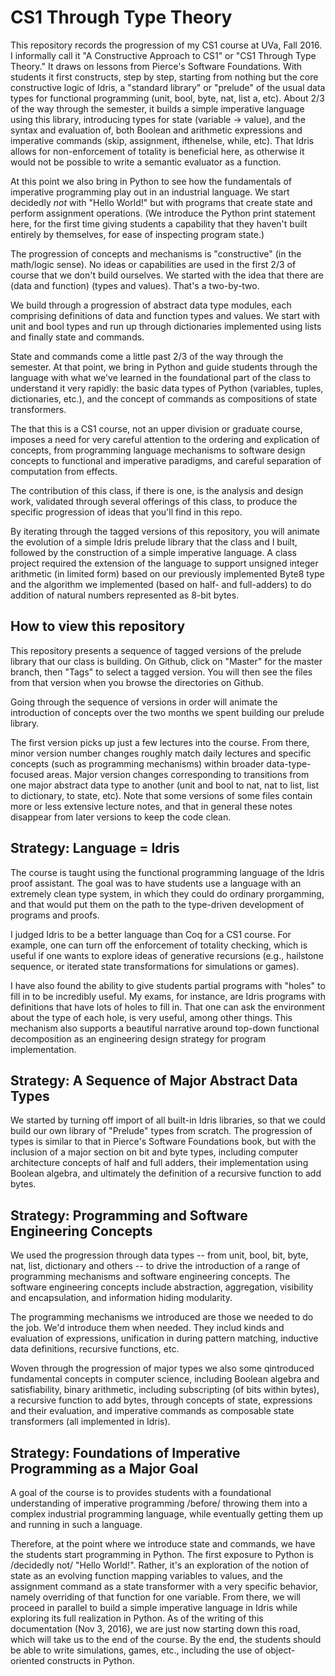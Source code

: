# CS1 Through Type Theory

This repository records the progression of my CS1 course at UVa, 
Fall 2016. I informally call it "A Constructive Approach to CS1" 
or "CS1 Through Type Theory." It draws on lessons from Pierce's 
Software Foundations. With students it first constructs, step by 
step, starting from nothing but the core constructive logic of
Idris,  a "standard library" or "prelude" of the usual data types 
for functional programming (unit, bool, byte, nat, list a, etc).
About 2/3 of the way through the semester, it builds a simple 
imperative language using this library, introducing types for 
state (variable -> value), and the syntax and evaluation of,
both Boolean and arithmetic expressions and imperative commands
(skip, assignment, ifthenelse, while, etc). That Idris allows for
non-enforcement of totality is beneficial here, as otherwise it
would not be possible to write a semantic evaluator as a function. 

At this point we also bring in Python to see how the fundamentals 
of imperative programming play out in an industrial language. We 
start decidedly *not* with "Hello World!" but with programs that 
create state and perform assignment operations. (We introduce the 
Python print statement here, for the first time giving students a 
capability that they haven't built entirely by themselves, for 
ease of inspecting program state.) 

The progression of concepts and mechanisms is "constructive" (in 
the math/logic sense). No ideas or capabilities are used in the
first 2/3 of course that we don't build ourselves. We started
with the idea that there are (data and function) (types and values).
That's a two-by-two. 

We build through a progression of abstract data type modules, each
comprising definitions of data and function types and values. We 
start with unit and bool types and run up through dictionaries 
implemented using lists and finally state and commands. 

State and commands come a little past 2/3 of the way through the 
semester. At that point, we bring in Python and guide  students
through the language with what we've learned in the foundational
part of the class to understand it very rapidly: the basic data 
types of Python (variables, tuples, dictionaries, etc.), and the
concept of commands as compositions of state transformers. 

The that this is a CS1 course, not an upper division or graduate 
course, imposes a need for very careful attention to the ordering 
and explication of concepts, from programming language mechanisms 
to software design concepts to functional and imperative paradigms,
and careful separation of computation from effects. 

The contribution of this class, if there is one, is the analysis 
and design work, validated through several offerings of this class,
to produce the specific progression of ideas that you'll find in 
this repo.

By iterating through the tagged versions of this repository, you
will animate the evolution of a simple Idris prelude library that 
the class and I built, followed by the construction of a simple
imperative language. A class project required the extension of the
language to support unsigned integer arithmetic (in limited form)
based on our previously implemented Byte8 type and the algorithm
we implemented (based on half- and full-adders) to do addition of
natural numbers represented as 8-bit bytes.

## How to view this repository

This repository presents a sequence of tagged versions of the
prelude library that our class is building. On Github, click on
"Master" for the master branch, then "Tags" to select a tagged
version. You will then see the files from that version when you
browse the directories on Github. 

Going through the sequence of versions in order will animate the
introduction of concepts over the two months we spent building our 
prelude library.

The first version picks up just a few lectures into the course. 
From there, minor version number changes roughly match daily lectures 
and specific concepts (such as programming mechanisms) within broader 
data-type-focused areas. Major version changes corresponding to 
transitions from one major abstract data type to another (unit and 
bool to nat, nat to list, list to dictionary, to state, etc). Note 
that some versions of some files contain more or less extensive 
lecture notes, and that in general these notes disappear from later
versions to keep the code clean. 

## Strategy: Language = Idris

The course is taught using the functional programming language of the
Idris proof assistant. The goal was to have students use a language
with an extremely clean type system, in which they could do ordinary
prorgamming, and that would put them on the path to the type-driven
development of programs and proofs. 

I judged Idris to be a better language than Coq for a CS1 course. For 
example, one can turn off the enforcement of totality checking, which 
is useful if one wants to explore ideas of generative recursions (e.g., 
hailstone sequence, or iterated state transformations for simulations 
or games).

I have also found the ability to give students partial programs with
"holes" to fill in to be incredibly useful. My exams, for instance, are
Idris programs with definitions that have lots of holes to fill in. 
That one can ask the environment about the type of each hole, is very
useful, among other things. This mechanism also supports a beautiful
narrative around top-down functional decomposition as an engineering
design strategy for program implementation.


## Strategy: A Sequence of Major Abstract Data Types

We started by turning off import of all built-in Idris libraries, so
that we could build our own library of "Prelude" types from scratch.
The progression of types is similar to that in Pierce's Software
Foundations book, but with the inclusion of a major section on bit and
byte types, including computer architecture concepts of half and full
adders, their implementation using Boolean algebra, and ultimately the
definition of a recursive function to add bytes.


## Strategy: Programming and Software Engineering Concepts

We used the progression through data types -- from unit, bool, bit,
byte, nat, list, dictionary and others -- to drive the introduction of
a range of programming mechanisms and software engineering concepts.
The software engineering concepts include abstraction, aggregation,
visibility and encapsulation, and information hiding modularity.

The programming mechanisms we introduced are those we needed to do the
job. We'd introduce them when needed. They includ kinds and evaluation
of expressions, unification in during pattern matching, inductive data
definitions, recursive functions, etc.

Woven through the progression of major types we also some qintroduced
fundamental concepts in computer science, including Boolean algebra
and satisfiability, binary arithmetic, including subscripting (of bits
within bytes), a recursive function to add bytes, through concepts of
state, expressions and their evaluation, and imperative commands as
composable state transformers (all implemented in Idris).

## Strategy: Foundations of Imperative Programming as a Major Goal

A goal of the course is to provides students with a foundational
understanding of imperative programming /before/ throwing them into a
complex industrial programming language, while eventually getting
them up and running in such a language.

Therefore, at the point where we introduce state and commands, we have
the students start programming in Python. The first exposure to Python
is /decidedly not/ "Hello World!". Rather, it's an exploration of the
notion of state as an evolving function mapping variables to values,
and the assignment command as a state transformer with a very specific
behavior, namely overriding of that function for one variable. From
there, we will proceed in parallel to build a simple imperative
language in Idris while exploring its full realization in Python. As
of the writing of this documentation (Nov 3, 2016), we are just now
starting down this road, which will take us to the end of the course.
By the end, the students should be able to write simulations, games,
etc., including the use of object-oriented constructs in Python.

